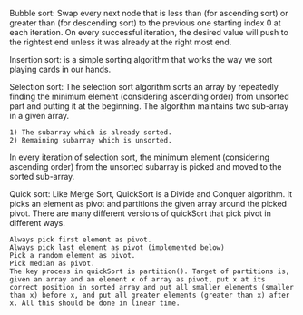 Bubble sort: Swap every next node that is less than (for ascending sort) or greater than (for descending sort) to the previous one starting index 0 at each iteration. On every successful iteration, the desired value will push to the rightest end unless it was already at the right most end.

Insertion sort: is a simple sorting algorithm that works the way we sort playing cards in our hands. 


Selection sort: The selection sort algorithm sorts an array by repeatedly finding the minimum element (considering ascending order) from unsorted part and putting it at the beginning. The algorithm maintains two sub-array in a given array.
                
    1) The subarray which is already sorted.
    2) Remaining subarray which is unsorted.
                
In every iteration of selection sort, the minimum element (considering ascending order) from the unsorted subarray is picked and moved to the sorted sub-array.

Quick sort: Like Merge Sort, QuickSort is a Divide and Conquer algorithm. It picks an element as pivot and partitions the given array around the picked pivot. There are many different versions of quickSort that pick pivot in different ways.
            
    Always pick first element as pivot.
    Always pick last element as pivot (implemented below)
    Pick a random element as pivot.
    Pick median as pivot.
    The key process in quickSort is partition(). Target of partitions is, given an array and an element x of array as pivot, put x at its correct position in sorted array and put all smaller elements (smaller than x) before x, and put all greater elements (greater than x) after x. All this should be done in linear time. 